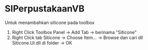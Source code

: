 # SIPerpustakaanVB
Untuk menambahkan siticone pada toolbox
  1. Right Click Toolbox Panel -> Add Tab -> berinama "Siticone"
  2. Right Click tab Siticone -> Choose Item... -> Browse dan cari dll Siticone.UI.dll di folder -> OK
